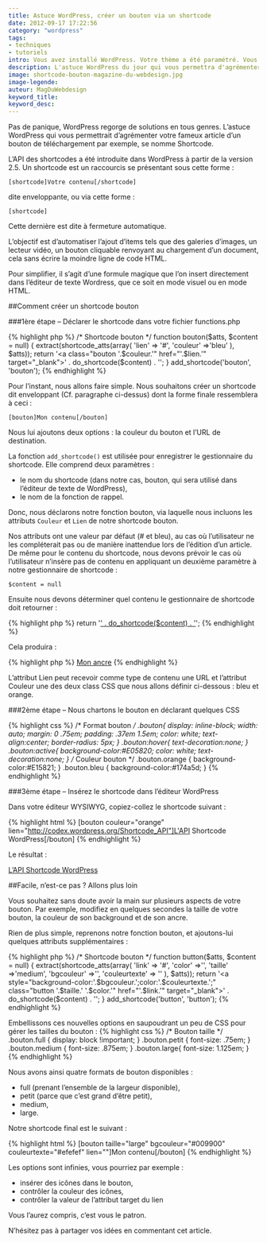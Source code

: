 ```yaml
---
title: Astuce WordPress, créer un bouton via un shortcode
date: 2012-09-17 17:22:56
category: "wordpress"
tags: 
- techniques
- tutoriels  
intro: Vous avez installé WordPress. Votre thème a été paramétré. Vous éditez vos premières pages et articles, et là, Paf... Il vous manque la fonctionnalité indispensable pour compléter l'article dont vous rêviez.
description: L'astuce WordPress du jour qui vous permettra d'agrémenter vos articles d'un bouton entièrement customisable grâce aux shortcodes WordPress.
image: shortcode-bouton-magazine-du-webdesign.jpg
image-legende:
auteur: MagDuWebdesign
keyword_title:
keyword_desc:
---
```


Pas de panique, WordPress regorge de solutions en tous genres. L’astuce WordPress qui vous permettrait d’agrémenter votre fameux article d’un bouton de téléchargement par exemple, se nomme Shortcode.


L’API des shortcodes a été introduite dans WordPress à partir de la version 2.5. Un shortcode est un raccourcis se présentant sous cette forme :

`[shortcode]Votre contenu[/shortcode]`

dite enveloppante, ou via cette forme :

`[shortcode]`

Cette dernière est dite à fermeture automatique.

L’objectif est d’automatiser l’ajout d’items tels que des galeries d’images, un lecteur vidéo, un bouton cliquable renvoyant au chargement d’un document, cela sans écrire la moindre ligne de code HTML.

Pour simplifier, il s’agit d’une formule magique que l’on insert directement dans l’éditeur de texte Wordress, que ce soit en mode visuel ou en mode HTML.

##Comment créer un shortcode bouton

###1ère étape – Déclarer le shortcode dans votre fichier functions.php

{% highlight php %}
/* Shortcode bouton */
function bouton($atts, $content = null) {
 extract(shortcode_atts(array(
 'lien' => '#',
 'couleur' =>'bleu'
 ), $atts));
 return '<a class="bouton '.$couleur.'" href="'.$lien.'" target="_blank">' . do_shortcode($content) . '</a>';
}
add_shortcode('bouton', 'bouton');
{% endhighlight %}

Pour l’instant, nous allons faire simple. Nous souhaitons créer un shortcode dit enveloppant (Cf. paragraphe ci-dessus) dont la forme finale ressemblera à ceci :

`[bouton]Mon contenu[/bouton]`

Nous lui ajoutons deux options : la couleur du bouton et  l’URL de destination.

La fonction `add_shortcode()` est utilisée pour enregistrer le gestionnaire du shortcode. Elle comprend deux paramètres :

* le nom du shortcode (dans notre cas, bouton, qui sera utilisé dans l’éditeur de texte de WordPress),
* le nom de la fonction de rappel.

Donc, nous déclarons notre fonction bouton, via laquelle nous incluons les attributs `Couleur` et `Lien` de notre shortcode bouton.

Nos attributs ont une valeur par défaut (# et bleu), au cas où l’utilisateur ne les compléterait pas ou de manière inattendue lors de l’édition d’un article. De même pour le contenu du shortcode, nous devons prévoir le cas où l’utilisateur n’insère pas de contenu en appliquant un deuxième paramètre à notre gestionnaire de shortcode :

`$content = null`

Ensuite nous devons déterminer quel contenu le gestionnaire de shortcode doit retourner :

{% highlight php %}
return '<a class="bouton '.$couleur.'" href="'.$lien.'" target="_blank">' . do_shortcode($content) . '</a>';
{% endhighlight %}

Cela produira :

{% highlight php %}
<a class="bouton bleu" href="monlien" target="_blank">Mon ancre</a>
{% endhighlight %}

L’attribut Lien peut recevoir comme type de contenu une URL et l’attribut Couleur une des deux class CSS que nous allons définir ci-dessous : bleu et orange.

###2ème étape – Nous chartons le bouton en déclarant quelques CSS

{% highlight css %}
/* Format bouton */
.bouton{
    display: inline-block;
    width: auto;
    margin: 0 .75em;
    padding: .37em 1.5em;
    color: white;
    text-align:center;
    border-radius: 5px;
}
.bouton:hover{
    text-decoration:none;
}
.bouton:active{
    background-color:#E05820;
    color: white;
    text-decoration:none;
}
/* Couleur bouton */
.bouton.orange {
    background-color:#E15821;
}
.bouton.bleu {
    background-color:#174a5d;
}
{% endhighlight %}

###3ème étape – Insérez le shortcode dans l’éditeur WordPress

Dans votre éditeur WYSIWYG, copiez-collez le shortcode suivant :

{% highlight html %}
[bouton couleur="orange" lien="http://codex.wordpress.org/Shortcode_API"]L'API Shortcode WordPress[/bouton]
{% endhighlight %}

Le résultat :

<a class="button primary radius" href="http://codex.wordpress.org/Shortcode_API">L’API Shortcode WordPress</a>

##Facile, n’est-ce pas ? Allons plus loin

Vous souhaitez sans doute avoir la main sur plusieurs aspects de votre bouton. Par exemple, modifiez en quelques secondes la taille de votre bouton, la couleur de son background et de son ancre.

Rien de plus simple, reprenons notre fonction bouton, et ajoutons-lui quelques attributs supplémentaires :

{% highlight php %}
/* Shortcode bouton */
function button($atts, $content = null) {
 extract(shortcode_atts(array(
 'link' => '#',
 'color' =>'',
 'taille' =>'medium',
 'bgcouleur' =>'',
 'couleurtexte' => ''
 ), $atts));
 return '<a style="background-color:'.$bgcouleur.';color:'.$couleurtexte.';" class="button '.$taille.' '.$color.'" href="'.$link.'" target="_blank">' . do_shortcode($content) . '</a>';
}
add_shortcode('button', 'button');
{% endhighlight %}

Embellissons ces nouvelles options en saupoudrant un peu de CSS pour gérer les tailles du bouton :
{% highlight css %}
/* Bouton taille */
.bouton.full {
    display: block !important;
}
.bouton.petit {
    font-size: .75em;
}
.bouton.medium {
    font-size: .875em;
}
.bouton.large{
    font-size: 1.125em;
}
{% endhighlight %}

Nous avons ainsi quatre formats de bouton disponibles :

* full (prenant l’ensemble de la largeur disponible),
* petit (parce que c’est grand d’être petit),
* medium,
* large.

Notre shortcode final est le suivant :

{% highlight html %}
[bouton taille="large" bgcouleur="#009900" couleurtexte="#efefef" lien=""]Mon contenu[/bouton]
{% endhighlight %}

Les options sont infinies, vous pourriez par exemple :

* insérer des icônes dans le bouton,
* contrôler la couleur des icônes,
* contrôler la valeur de l’attribut target du lien

Vous l’aurez compris, c’est vous le patron.

N’hésitez pas à partager vos idées en commentant cet article.